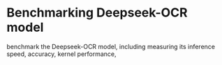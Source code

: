 # Benchmarking Deepseek-OCR model

benchmark the Deepseek-OCR model, including measuring its inference speed, accuracy, kernel performance, 